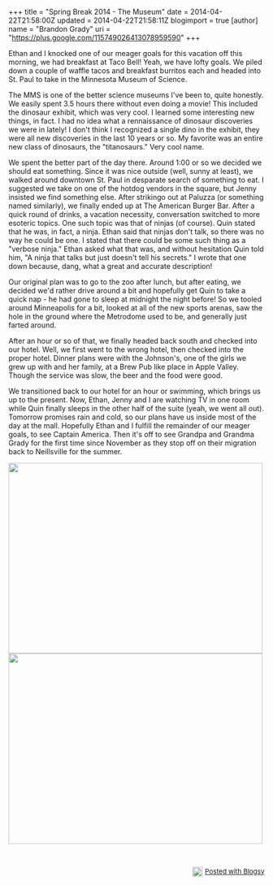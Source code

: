 +++
title = "Spring Break 2014 - The Museum"
date = 2014-04-22T21:58:00Z
updated = 2014-04-22T21:58:11Z
blogimport = true 
[author]
	name = "Brandon Grady"
	uri = "https://plus.google.com/115749026413078959590"
+++

<p>Ethan and I knocked one of our meager goals for this vacation off this morning, we had breakfast at Taco Bell! Yeah, we have lofty goals. We piled down a couple of waffle tacos and breakfast burritos each and headed into St. Paul to take in the Minnesota Museum of Science.</p><p>The MMS is one of the better science museums I've been to, quite honestly. We easily spent 3.5 hours there without even doing a movie! This included the dinosaur exhibit, which was very cool. I learned some interesting new things, in fact. I had no idea what a rennaissance of dinosaur discoveries we were in lately! I don't think I recognized a single dino in the exhibit, they were all new discoveries in the last 10 years or so. My favorite was an entire new class of dinosaurs, the "titanosaurs." Very cool name.</p><p>We spent the better part of the day there. Around 1:00 or so we decided we should eat something. Since it was nice outside (well, sunny at least), we walked around downtown St. Paul in desparate search of something to eat. I suggested we take on one of the hotdog vendors in the square, but Jenny insisted we find something else. After strikingo out at Paluzza (or something named similarly), we finally ended up at The American Burger Bar. After a quick round of drinks, a vacation necessity, conversation switched to more esoteric topics. One such topic was that of ninjas (of course). Quin stated that he was, in fact, a ninja. Ethan said that ninjas don't talk, so there was no way he could be one. I stated that there could be some such thing as a "verbose ninja." Ethan asked what that was, and without hesitation Quin told him, "A ninja that talks but just doesn't tell his secrets." I wrote that one down because, dang, what a great and accurate description!</p><p>Our original plan was to go to the zoo after lunch, but after eating, we decided we'd rather drive around a bit and hopefully get Quin to take a quick nap - he had gone to sleep at midnight the night before! So we tooled around Minneapolis for a bit, looked at all of the new sports arenas, saw the hole in the ground where the Metrodome used to be, and generally just farted around.</p><p>After an hour or so of that, we finally headed back south and checked into our hotel. Well, we first went to the wrong hotel, then checked into the proper hotel. Dinner plans were with the Johnson's, one of the girls we grew up with and her family, at a Brew Pub like place in Apple Valley. Though the service was slow, the beer and the food were good.</p><p>We transitioned back to our hotel for an hour or swimming, which brings us up to the present. Now, Ethan, Jenny and I are watching TV in one room while Quin finally sleeps in the other half of the suite (yeah, we went all out). Tomorrow promises rain and cold, so our plans have us inside most of the day at the mall. Hopefully Ethan and I fulfill the remainder of our meager goals, to see Captain America. Then it's off to see Grandpa and Grandma Grady for the first time since November as they stop off on their migration back to Neillsville for the summer.</p><div class="separator" style="clear: both; text-align: none;"><a href="https://lh4.googleusercontent.com/-5dnFdBWWYVw/U1csJ4KJngI/AAAAAAAAhYI/X6LhQc5SwUg/s2048/Photo%25252020140422215730.jpg" target="_blank" style=""><img src="https://lh4.googleusercontent.com/-5dnFdBWWYVw/U1csJ4KJngI/AAAAAAAAhYI/X6LhQc5SwUg/s500/Photo%25252020140422215730.jpg" id="blogsy-1398221893389.69" class="alignnone" alt="" width="500" height="375"></a></div><div class="separator" style="clear: both; text-align: none;"><a href="https://lh6.googleusercontent.com/-nyOy532DLg4/U1csQBXqMYI/AAAAAAAAhYQ/EaIUe6rtddM/s2048/Photo%25252020140422215730.jpg" target="_blank" style=""><img src="https://lh6.googleusercontent.com/-nyOy532DLg4/U1csQBXqMYI/AAAAAAAAhYQ/EaIUe6rtddM/s500/Photo%25252020140422215730.jpg" id="blogsy-1398221893382.008" class="alignnone" width="500" height="375" alt=""></a></div><p>&nbsp;</p><div style="text-align: right; font-size: small; clear: both;" id="blogsy_footer"><a href="http://blogsyapp.com" target="_blank"><img src="http://blogsyapp.com/images/blogsy_footer_icon.png" alt="Posted with Blogsy" style="vertical-align: middle; margin-right: 5px;" width="20" height="20" />Posted with Blogsy</a></div>
